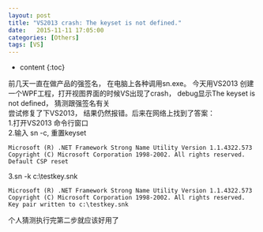 ```yaml
---
layout: post
title: "VS2013 crash: The keyset is not defined."
date:   2015-11-11 17:05:00 
categories: [Others]
tags: [VS]
---
```


* content
{:toc}

前几天一直在做产品的强签名， 在电脑上各种调用sn.exe。 今天用VS2013 创建一个WPF工程，打开视图界面的时候VS出现了crash， debug显示The keyset is not defined， 猜测跟强签名有关  
尝试修复了下VS2013， 结果仍然报错。后来在网络上找到了答案：  
1.打开VS2013 命令行窗口  
2.输入 sn -c, 重置keyset  

	Microsoft (R) .NET Framework Strong Name Utility Version 1.1.4322.573  
	Copyright (C) Microsoft Corporation 1998-2002. All rights reserved.  
	Default CSP reset  

3.sn -k c:\testkey.snk  

	Microsoft (R) .NET Framework Strong Name Utility Version 1.1.4322.573  
	Copyright (C) Microsoft Corporation 1998-2002. All rights reserved.  
	Key pair written to c:\testkey.snk  

个人猜测执行完第二步就应该好用了  